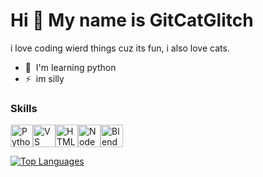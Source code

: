 Hi 👋 My name is GitCatGlitch
=============================

i love coding wierd things cuz its fun, i also love cats.

* 🧠  I'm learning python
* ⚡  im silly

### Skills


<p align="left">
<a href="https://www.python.org/" target="_blank" rel="noreferrer"><img src="https://raw.githubusercontent.com/danielcranney/readme-generator/main/public/icons/skills/python-colored.svg" width="36" height="36" alt="Python" /></a><a href="https://code.visualstudio.com/" target="_blank" rel="noreferrer"><img src="https://raw.githubusercontent.com/danielcranney/readme-generator/main/public/icons/skills/visualstudiocode.svg" width="36" height="36" alt="VS Code" /></a><a href="https://developer.mozilla.org/en-US/docs/Glossary/HTML5" target="_blank" rel="noreferrer"><img src="https://raw.githubusercontent.com/danielcranney/readme-generator/main/public/icons/skills/html5-colored.svg" width="36" height="36" alt="HTML5" /></a><a href="https://nodejs.org/en/" target="_blank" rel="noreferrer"><img src="https://raw.githubusercontent.com/danielcranney/readme-generator/main/public/icons/skills/nodejs-colored.svg" width="36" height="36" alt="NodeJS" /></a><a href="https://www.blender.org/" target="_blank" rel="noreferrer"><img src="https://raw.githubusercontent.com/danielcranney/readme-generator/main/public/icons/skills/blender-colored.svg" width="36" height="36" alt="Blender" /></a>
</p>

<a href="https://github.com/GitCat-glitch" align="left"><img src="https://github-readme-stats.vercel.app/api/top-langs/?username=GitCat-glitch&langs_count=10&title_color=0891b2&text_color=14b8a6&icon_color=3382ed&bg_color=1c1917&hide_border=true&locale=en&custom_title=Top%20%Languages" alt="Top Languages" /></a>
